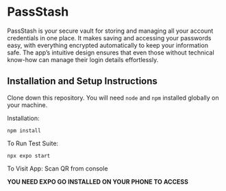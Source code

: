 # PassStash

PassStash is your secure vault for storing and managing all your account credentials in one place. It makes saving and accessing your passwords easy, with everything encrypted automatically to keep your information safe. The app’s intuitive design ensures that even those without technical know-how can manage their login details effortlessly.

## Installation and Setup Instructions

Clone down this repository. You will need `node` and `npm` installed globally on your machine.  

Installation:

`npm install`  

To Run Test Suite:  

`npx expo start` 

To Visit App: Scan QR from console

**YOU NEED EXPO GO INSTALLED ON YOUR PHONE TO ACCESS**
